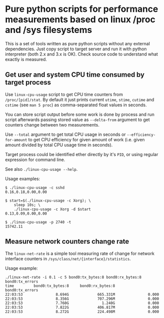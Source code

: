 # Pure python scripts for performance measurements based on linux /proc and /sys filesystems

This is a set of tools written as pure python scripts without any external dependencies. Just copy script to target server and run it with python interpreter (both 2.x and 3.x is OK). Check source code to understand what exactly is measured.

## Get user and system CPU time consumed by target process

Use `linux-cpu-usage` script to get CPU time counters from `/proc/[pid]/stat`. By default it just prints current `utime`, `stime`, `cutime` and `cstime` (see `man 5 proc`) as comma-separated float values in seconds.

You can store script output before some work is done by process and run script afterwards passing stored value as `--delta-from` argument to get counters change between two measurements.

Use `--total` argument to get total CPU usage in seconds or `--efficiency-for-amount` to get CPU efficiency for given amount of work (i.e. given amount divided by total CPU usage time in seconds).

Target process could be identified ether directly by it's `PID`, or using regular expression for command line.

See also `./linux-cpu-usage --help`.

Usage examples:

    $ ./linux-cpu-usage -c sshd
    0.16,0.18,0.00,0.00

    $ start=$(./linux-cpu-usage -c Xorg); \
        sleep 10s; \
        ./linux-cpu-usage -c Xorg -d $start
    0.13,0.09,0.00,0.00

    $ ./linux-cpu-usage -p 2740 -t
    15742.11

## Measure network counters change rate

The `linux-net-rate` is a simple tool measuring rate of change for network interface counters in `/sys/class/net/{interface}/statistics`.

Usage example:

    ./linux-net-rate -i 0.1 -c 5 bond0:tx_bytes:8 bond0:rx_bytes:8 bond0:tx_errors
    time         bond0:tx_bytes:8     bond0:rx_bytes:8      bond0:tx_errors
    22:03:53               8.694G             665.331M               0.000
    22:03:53               8.356G             707.296M               0.000
    22:03:53               7.760G               1.240G               0.000
    22:03:53               7.822G             406.817M               0.000
    22:03:53               8.272G             224.498M               0.000

